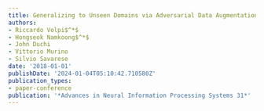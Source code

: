 ```yaml
---
title: Generalizing to Unseen Domains via Adversarial Data Augmentation
authors:
- Riccardo Volpi$^*$
- Hongseok Namkoong$^*$
- John Duchi
- Vittorio Murino
- Silvio Savarese
date: '2018-01-01'
publishDate: '2024-01-04T05:10:42.710580Z'
publication_types:
- paper-conference
publication: '*Advances in Neural Information Processing Systems 31*'
---
```

